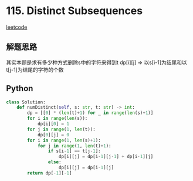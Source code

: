 # 115. Distinct Subsequences
[leetcode](https://leetcode.com/problems/distinct-subsequences/description/)

## 解题思路
其实本题是求有多少种方式删除s中的字符来得到t
dp[i][j] => 以s[i-1]为结尾和以t[j-1]为结尾的字符的个数

## Python
```python
class Solution:
    def numDistinct(self, s: str, t: str) -> int:
        dp = [[0] * (len(t)+1) for _ in range(len(s)+1)]
        for i in range(len(s)):
            dp[i][0] = 1
        for j in range(1, len(t)):
            dp[0][j] = 0
        for i in range(1, len(s)+1):
            for j in range(1, len(t)+1):
                if s[i-1] == t[j-1]:
                    dp[i][j] = dp[i-1][j-1] + dp[i-1][j]
                else:
                    dp[i][j] = dp[i-1][j]
        return dp[-1][-1]
```